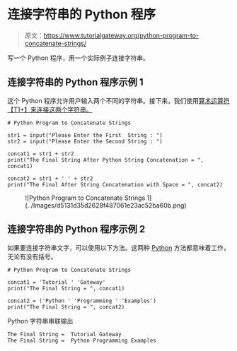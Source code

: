 # 连接字符串的 Python 程序

> 原文：<https://www.tutorialgateway.org/python-program-to-concatenate-strings/>

写一个 Python 程序，用一个实际例子连接字符串。

## 连接字符串的 Python 程序示例 1

这个 Python 程序允许用户输入两个不同的字符串。接下来，我们使用[算术运算符【T1+】来连接这两个字符串。](https://www.tutorialgateway.org/python-arithmetic-operators/)

```
# Python Program to Concatenate Strings

str1 = input("Please Enter the First  String : ")
str2 = input("Please Enter the Second String : ")

concat1 = str1 + str2
print("The Final String After Python String Concatenation = ", concat1)

concat2 = str1 + ' ' + str2
print("The Final After String Concatenation with Space = ", concat2)
```

<figure class="wp-block-image">![Python Program to Concatenate Strings 1](../Images/d5131d35d2628f487061e23ac52ba60b.png)</figure>

## 连接字符串的 Python 程序示例 2

如果要连接字符串文字，可以使用以下方法。这两种 [Python](https://www.tutorialgateway.org/python-tutorial/) 方法都意味着工作，无论有没有括号。

```
# Python Program to Concatenate Strings

concat1 = 'Tutorial ' 'Gateway'
print("The Final String = ", concat1)

concat2 = ('Python ' 'Programming ' 'Examples')
print("The Final String = ", concat2)
```

Python 字符串串联输出

```
The Final String =  Tutorial Gateway
The Final String =  Python Programming Examples
```